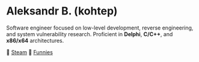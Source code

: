 # Aleksandr B. (kohtep)

Software engineer focused on low-level development, reverse engineering, and system vulnerability research.
Proficient in **Delphi**, **C/C++**, and **x86/x64** architectures.

🔗 [Steam](https://steamcommunity.com/profiles/76561198045711038)
💬 [Funnies](https://t.me/RecipeDaSigna)
